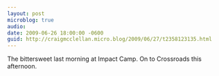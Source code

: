 ```yaml
---
layout: post
microblog: true
audio: 
date: 2009-06-26 18:00:00 -0600
guid: http://craigmcclellan.micro.blog/2009/06/27/t2358123135.html
---
```

The bittersweet last morning at Impact Camp. On to Crossroads this afternoon.
